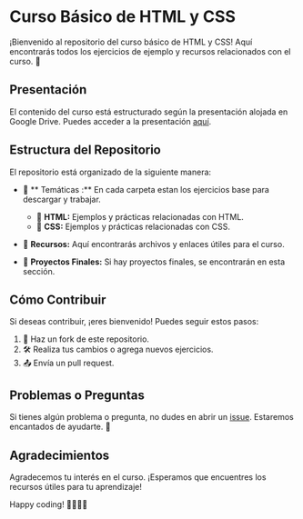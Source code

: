 # Curso Básico de HTML y CSS

¡Bienvenido al repositorio del curso básico de HTML y CSS! Aquí encontrarás todos los ejercicios de ejemplo y recursos relacionados con el curso. 🚀

## Presentación

El contenido del curso está estructurado según la presentación alojada en Google Drive. Puedes acceder a la presentación [aquí](https://docs.google.com/presentation/d/1KfPKrD9dmRxfIlOQ9hdRaeayiibZQ7jZJXq_qWlHOTA/edit?usp=sharing).

## Estructura del Repositorio

El repositorio está organizado de la siguiente manera:

- 📁 ** Temáticas :** En cada carpeta estan los ejercicios base para descargar y trabajar.
  - 📂 **HTML:** Ejemplos y prácticas relacionadas con HTML.
  - 📂 **CSS:** Ejemplos y prácticas relacionadas con CSS.

- 📄 **Recursos:** Aquí encontrarás archivos y enlaces útiles para el curso.

- 📄 **Proyectos Finales:** Si hay proyectos finales, se encontrarán en esta sección.

## Cómo Contribuir

Si deseas contribuir, ¡eres bienvenido! Puedes seguir estos pasos:

1. 🍴 Haz un fork de este repositorio.
2. 🛠️ Realiza tus cambios o agrega nuevos ejercicios.
3. 📤 Envía un pull request.

## Problemas o Preguntas

Si tienes algún problema o pregunta, no dudes en abrir un [issue](https://github.com/albertomozo/CURSO_HTML_CSS/issues). Estaremos encantados de ayudarte. 🤝

## Agradecimientos

Agradecemos tu interés en el curso. ¡Esperamos que encuentres los recursos útiles para tu aprendizaje!

Happy coding! 👩‍💻👨‍💻
